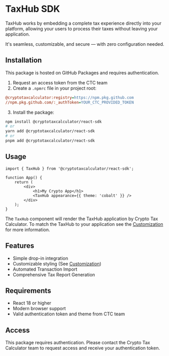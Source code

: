 # TaxHub SDK

TaxHub works by embedding a complete tax experience directly into your platform, allowing your users to process their taxes without leaving your application.

It's seamless, customizable, and secure — with zero configuration needed.

## Installation

This package is hosted on GitHub Packages and requires authentication.

1. Request an access token from the CTC team
2. Create a `.npmrc` file in your project root:

```ini
@cryptotaxcalculator:registry=https://npm.pkg.github.com
//npm.pkg.github.com/:_authToken=YOUR_CTC_PROVIDED_TOKEN
```

3. Install the package:

```bash
npm install @cryptotaxcalculator/react-sdk
# or
yarn add @cryptotaxcalculator/react-sdk
# or
pnpm add @cryptotaxcalculator/react-sdk
```

## Usage

```tsx
import { TaxHub } from '@cryptotaxcalculator/react-sdk';

function App() {
    return (
        <div>
            <h1>My Crypto App</h1>
            <TaxHub appearance={{ theme: 'cobalt' }} />
        </div>
    );
}
```

The `TaxHub` component will render the TaxHub application by Crypto Tax Calculator. To match the TaxHub to your application see the [Customization](docs/Customization.md) for more information.

## Features

-   Simple drop-in integration
-   Customizable styling (See [Customization](docs/Customization.md))
-   Automated Transaction Import
-   Comprehensive Tax Report Generation

## Requirements

-   React 18 or higher
-   Modern browser support
-   Valid authentication token and theme from CTC team

## Access

This package requires authentication. Please contact the Crypto Tax Calculator team to request access and receive your authentication token.
